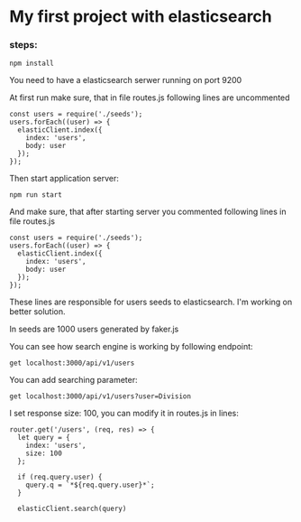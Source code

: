 # My first project with elasticsearch

### steps:
```
npm install
```

You need to have a elasticsearch serwer running on port 9200

At first run make sure, that in file routes.js following lines are uncommented
```
const users = require('./seeds');
users.forEach((user) => {
  elasticClient.index({
    index: 'users',
    body: user
  });
});
```

Then start application server:
```
npm run start
```

And make sure, that after starting server you commented following lines in file routes.js
```
const users = require('./seeds');
users.forEach((user) => {
  elasticClient.index({
    index: 'users',
    body: user
  });
});
```

These lines are responsible for users seeds to elasticsearch. I'm working on better solution.

In seeds are 1000 users generated by faker.js

You can see how search engine is working by following endpoint:
```
get localhost:3000/api/v1/users
```

You can add searching parameter:
```
get localhost:3000/api/v1/users?user=Division
```

I set response size: 100, you can modify it in routes.js in lines:
```
router.get('/users', (req, res) => {
  let query = {
    index: 'users',
    size: 100
  };

  if (req.query.user) {
    query.q = `*${req.query.user}*`;
  }

  elasticClient.search(query)
```
